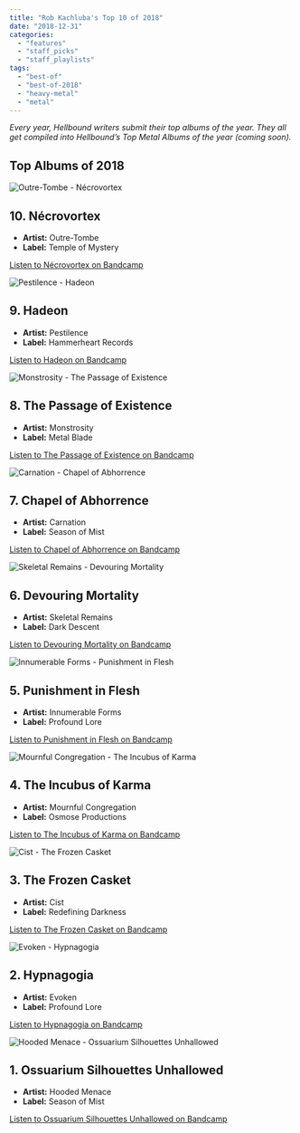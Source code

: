 ```yaml
---
title: "Rob Kachluba's Top 10 of 2018"
date: "2018-12-31"
categories: 
  - "features"
  - "staff_picks"
  - "staff_playlists"
tags: 
  - "best-of"
  - "best-of-2018"
  - "heavy-metal"
  - "metal"
---
```


_Every year, Hellbound writers submit their top albums of the year. They all get compiled into Hellbound’s Top Metal Albums of the year (coming soon)._

## Top Albums of 2018

![Outre-Tombe - Nécrovortex](https://res.cloudinary.com/dy8mxogvn/image/upload/c_fill,f_auto,g_center,h_540,q_auto:good,w_540/v1546037021/a1986353602_16.jpg)

## 10\. Nécrovortex

- **Artist:** Outre-Tombe
- **Label:** Temple of Mystery

[Listen to Nécrovortex on Bandcamp](https://templeofmystery.bandcamp.com/album/n-crovortex)

![Pestilence - Hadeon](https://res.cloudinary.com/dy8mxogvn/image/upload/c_fill,f_auto,g_center,h_540,q_auto:good,w_540/v1546037134/a2894981940_16.jpg)

## 9\. Hadeon

- **Artist:** Pestilence
- **Label:** Hammerheart Records

[Listen to Hadeon on Bandcamp](https://pestilenceofficial.bandcamp.com/album/hadeon)

![Monstrosity - The Passage of Existence](https://res.cloudinary.com/dy8mxogvn/image/upload/c_fill,f_auto,g_center,h_540,q_auto:good,w_540/v1546037238/a0729399211_16.jpg)

## 8\. The Passage of Existence

- **Artist:** Monstrosity
- **Label:** Metal Blade

[Listen to The Passage of Existence on Bandcamp](https://monstrosityofficial.bandcamp.com/album/the-passage-of-existence)

![Carnation - Chapel of Abhorrence](https://res.cloudinary.com/dy8mxogvn/image/upload/c_fill,f_auto,g_center,h_540,q_auto:good,w_540/v1546037403/a3399976004_16.jpg)

## 7\. Chapel of Abhorrence

- **Artist:** Carnation
- **Label:** Season of Mist

[Listen to Chapel of Abhorrence on Bandcamp](https://carnation.bandcamp.com/album/chapel-of-abhorrence)

![Skeletal Remains - Devouring Mortality](https://res.cloudinary.com/dy8mxogvn/image/upload/c_fill,f_auto,g_center,h_540,q_auto:good,w_540/v1546037634/a2453203366_16.jpg)

## 6\. Devouring Mortality

- **Artist:** Skeletal Remains
- **Label:** Dark Descent

[Listen to Devouring Mortality on Bandcamp](https://darkdescentrecords.bandcamp.com/album/devouring-mortality)

![Innumerable Forms - Punishment in Flesh](https://res.cloudinary.com/dy8mxogvn/image/upload/c_fill,f_auto,g_center,h_540,q_auto:good,w_540/v1546037787/a4285624708_16.jpg)

## 5\. Punishment in Flesh

- **Artist:** Innumerable Forms
- **Label:** Profound Lore

[Listen to Punishment in Flesh on Bandcamp](https://innumerableforms.bandcamp.com/album/punishment-in-flesh)

![Mournful Congregation - The Incubus of Karma](https://res.cloudinary.com/dy8mxogvn/image/upload/c_fill,f_auto,g_center,h_540,q_auto:good,w_540/v1546037914/a3989384564_16.jpg)

## 4\. The Incubus of Karma

- **Artist:** Mournful Congregation
- **Label:** Osmose Productions

[Listen to The Incubus of Karma on Bandcamp](https://osmoseproductions.bandcamp.com/album/the-incubus-of-karma)

![Cist - The Frozen Casket](https://res.cloudinary.com/dy8mxogvn/image/upload/c_fill,f_auto,g_center,h_540,q_auto:good,w_540/v1546038035/a4031110989_16.jpg)

## 3\. The Frozen Casket

- **Artist:** Cist
- **Label:** Redefining Darkness

[Listen to The Frozen Casket on Bandcamp](https://redefiningdarknessrecords.bandcamp.com/album/cist-the-frozen-casket)

![Evoken - Hypnagogia](https://res.cloudinary.com/dy8mxogvn/image/upload/c_fill,f_auto,g_center,h_540,q_auto:good,w_540/v1546036106/a1300170172_16.jpg)

## 2\. Hypnagogia

- **Artist:** Evoken
- **Label:** Profound Lore

[Listen to Hypnagogia on Bandcamp](https://profoundlorerecords.bandcamp.com/album/hypnagogia)

![Hooded Menace - Ossuarium Silhouettes Unhallowed](https://res.cloudinary.com/dy8mxogvn/image/upload/c_fill,f_auto,g_center,h_540,q_auto:good,w_540/v1546035750/a0692839493_16.jpg)

## 1\. Ossuarium Silhouettes Unhallowed

- **Artist:** Hooded Menace
- **Label:** Season of Mist

[Listen to Ossuarium Silhouettes Unhallowed on Bandcamp](https://hoodedmenace.bandcamp.com/album/ossuarium-silhouettes-unhallowed)
